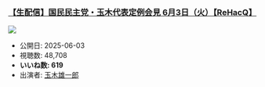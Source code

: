 ### [【生配信】国民民主党・玉木代表定例会見 6月3日（火）【ReHacQ】](https://www.youtube.com/watch?v=3Owp-3FdMYU)
[![](https://img.youtube.com/vi/3Owp-3FdMYU/sddefault.jpg)](https://www.youtube.com/watch?v=3Owp-3FdMYU)
-   公開日: 2025-06-03
-   視聴数: 48,708
-   **いいね数: 619**
-   出演者: [玉木雄一郎](/rehacq_fan/people/玉木雄一郎 "wikilink")
